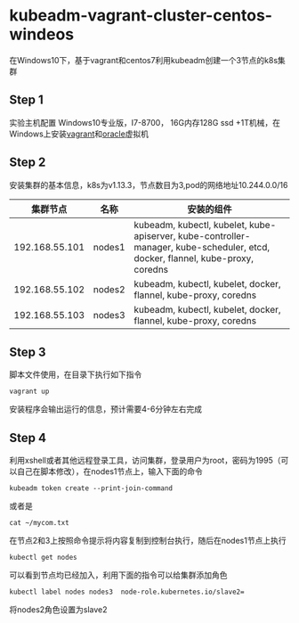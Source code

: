 

# kubeadm-vagrant-cluster-centos-windeos

在Windows10下，基于vagrant和centos7利用kubeadm创建一个3节点的k8s集群

## Step 1

实验主机配置 Windows10专业版，I7-8700， 16G内存128G ssd +1T机械，在Windows上安装[vagrant](https://www.vagrantup.com/)和[oracle](https://www.virtualbox.org/)虚拟机

## Step 2

安装集群的基本信息，k8s为v1.13.3，节点数目为3,pod的网络地址10.244.0.0/16

| 集群节点          | 名称| 安装的组件|
| ------------ | -------- | ---------------------------------------- |
| 192.168.55.101 | nodes1    | kubeadm, kubectl, kubelet, kube-apiserver, kube-controller-manager, kube-scheduler, etcd, docker, flannel, kube-proxy, coredns |
| 192.168.55.102 | nodes2    | kubeadm, kubectl, kubelet, docker, flannel, kube-proxy, coredns        |
| 192.168.55.103 | nodes3    | kubeadm, kubectl, kubelet, docker, flannel, kube-proxy, coredns                |

## Step 3

脚本文件使用，在目录下执行如下指令

    vagrant up
  
安装程序会输出运行的信息，预计需要4-6分钟左右完成

## Step 4

利用xshell或者其他远程登录工具，访问集群，登录用户为root，密码为1995（可以自己在脚本修改），在nodes1节点上，输入下面的命令

    kubeadm token create --print-join-command
 或者是
 
    cat ~/mycom.txt
 在节点2和3上按照命令提示将内容复制到控制台执行，随后在nodes1节点上执行
 

    kubectl get nodes
可以看到节点均已经加入，利用下面的指令可以给集群添加角色

    kubectl label nodes nodes3  node-role.kubernetes.io/slave2=
 将nodes2角色设置为slave2


